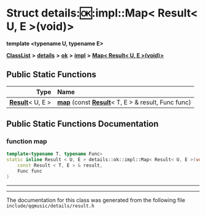 

# Struct details::ok::impl::Map&lt; Result&lt; U, E &gt;(void)&gt;

**template &lt;typename U, typename E&gt;**



[**ClassList**](annotated.md) **>** [**details**](namespacedetails.md) **>** [**ok**](namespacedetails_1_1ok.md) **>** [**impl**](namespacedetails_1_1ok_1_1impl.md) **>** [**Map&lt; Result&lt; U, E &gt;(void)&gt;**](structdetails_1_1ok_1_1impl_1_1Map_3_01Result_3_01U_00_01E_01_4_07void_08_4.md)












































## Public Static Functions

| Type | Name |
| ---: | :--- |
|  [**Result**](structResult.md)&lt; U, E &gt; | [**map**](#function-map) (const [**Result**](structResult.md)&lt; T, E &gt; & result, Func func) <br> |


























## Public Static Functions Documentation




### function map 

```C++
template<typename T, typename Func>
static inline Result < U, E > details::ok::impl::Map< Result< U, E >(void)>::map (
    const Result < T, E > & result,
    Func func
) 
```




<hr>

------------------------------
The documentation for this class was generated from the following file `include/qqmusic/details/result.h`

